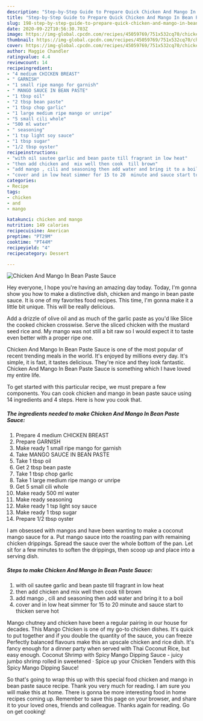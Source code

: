 ```yaml
---
description: "Step-by-Step Guide to Prepare Quick Chicken And Mango In Bean Paste Sauce"
title: "Step-by-Step Guide to Prepare Quick Chicken And Mango In Bean Paste Sauce"
slug: 198-step-by-step-guide-to-prepare-quick-chicken-and-mango-in-bean-paste-sauce
date: 2020-09-22T10:56:30.703Z
image: https://img-global.cpcdn.com/recipes/45059769/751x532cq70/chicken-and-mango-in-bean-paste-sauce-recipe-main-photo.jpg
thumbnail: https://img-global.cpcdn.com/recipes/45059769/751x532cq70/chicken-and-mango-in-bean-paste-sauce-recipe-main-photo.jpg
cover: https://img-global.cpcdn.com/recipes/45059769/751x532cq70/chicken-and-mango-in-bean-paste-sauce-recipe-main-photo.jpg
author: Maggie Chandler
ratingvalue: 4.4
reviewcount: 14
recipeingredient:
- "4 medium CHICKEN BREAST"
- " GARNISH"
- "1 small ripe mango for garnish"
- " MANGO SAUCE IN BEAN PASTE"
- "1 tbsp oil"
- "2 tbsp bean paste"
- "1 tbsp chop garlic"
- "1 large medium ripe mango or unripe"
- "5 small cili whole"
- "500 ml water"
- " seasoning"
- "1 tsp light soy sauce"
- "1 tbsp sugar"
- "1/2 tbsp oyster"
recipeinstructions:
- "with oil sautee garlic and bean paste till fragrant in low heat"
- "then add chicken and  mix well then cook  till brown"
- "add mango , cili and seasoning then add water and bring it to a boil"
- "cover and in low heat simmer for 15 to 20  minute and sauce start to thicken serve hot"
categories:
- Recipe
tags:
- chicken
- and
- mango

katakunci: chicken and mango 
nutrition: 149 calories
recipecuisine: American
preptime: "PT29M"
cooktime: "PT44M"
recipeyield: "4"
recipecategory: Dessert

---
```



![Chicken And Mango In Bean Paste Sauce](https://img-global.cpcdn.com/recipes/45059769/751x532cq70/chicken-and-mango-in-bean-paste-sauce-recipe-main-photo.jpg)

Hey everyone, I hope you're having an amazing day today. Today, I'm gonna show you how to make a distinctive dish, chicken and mango in bean paste sauce. It is one of my favorites food recipes. This time, I'm gonna make it a little bit unique. This will be really delicious.

Add a drizzle of olive oil and as much of the garlic paste as you&#39;d like Slice the cooked chicken crosswise. Serve the sliced chicken with the mustard seed rice and. My mango was not still a bit raw so I would expect it to taste even better with a proper ripe one.

Chicken And Mango In Bean Paste Sauce is one of the most popular of recent trending meals in the world. It's enjoyed by millions every day. It's simple, it is fast, it tastes delicious. They're nice and they look fantastic. Chicken And Mango In Bean Paste Sauce is something which I have loved my entire life.


To get started with this particular recipe, we must prepare a few components. You can cook chicken and mango in bean paste sauce using 14 ingredients and 4 steps. Here is how you cook that.

<!--inarticleads1-->

##### The ingredients needed to make Chicken And Mango In Bean Paste Sauce:

1. Prepare 4 medium CHICKEN BREAST
1. Prepare  GARNISH
1. Make ready 1 small ripe mango for garnish
1. Take  MANGO SAUCE IN BEAN PASTE
1. Take 1 tbsp oil
1. Get 2 tbsp bean paste
1. Take 1 tbsp chop garlic
1. Take 1 large medium ripe mango or unripe
1. Get 5 small cili whole
1. Make ready 500 ml water
1. Make ready  seasoning
1. Make ready 1 tsp light soy sauce
1. Make ready 1 tbsp sugar
1. Prepare 1/2 tbsp oyster


I am obsessed with mangos and have been wanting to make a coconut mango sauce for a. Put mango sauce into the roasting pan with remaining chicken drippings. Spread the sauce over the whole bottom of the pan. Let sit for a few minutes to soften the drippings, then scoop up and place into a serving dish. 

<!--inarticleads2-->

##### Steps to make Chicken And Mango In Bean Paste Sauce:

1. with oil sautee garlic and bean paste till fragrant in low heat
1. then add chicken and  mix well then cook  till brown
1. add mango , cili and seasoning then add water and bring it to a boil
1. cover and in low heat simmer for 15 to 20  minute and sauce start to thicken serve hot


Mango chutney and chicken have been a regular pairing in our house for decades. This Mango Chicken is one of my go-to chicken dishes. It&#39;s quick to put together and if you double the quantity of the sauce, you can freeze Perfectly balanced flavours make this an upscale chicken and rice dish. It&#39;s fancy enough for a dinner party when served with Thai Coconut Rice, but easy enough. Coconut Shrimp with Spicy Mango Dipping Sauce - juicy jumbo shrimp rolled in sweetened · Spice up your Chicken Tenders with this Spicy Mango Dipping Sauce! 

So that's going to wrap this up with this special food chicken and mango in bean paste sauce recipe. Thank you very much for reading. I am sure you will make this at home. There is gonna be more interesting food in home recipes coming up. Remember to save this page on your browser, and share it to your loved ones, friends and colleague. Thanks again for reading. Go on get cooking!
